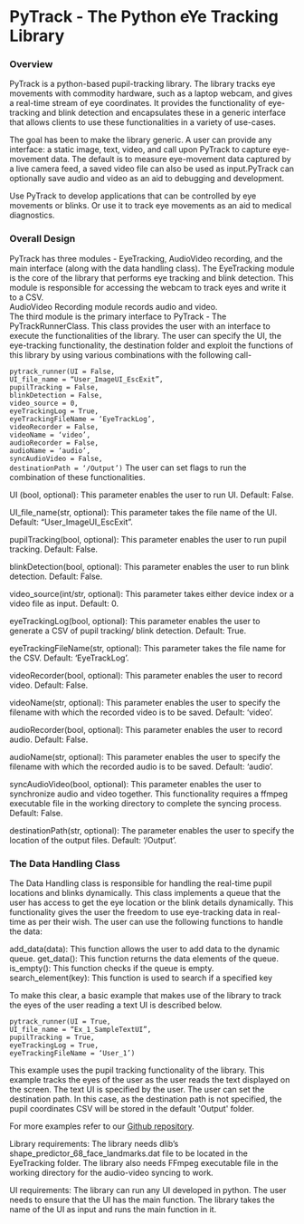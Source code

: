 # PyTrack - The Python eYe Tracking Library

### Overview

PyTrack is a python-based pupil-tracking library. The library tracks eye movements with commodity hardware, such as a laptop webcam, and gives a real-time stream of eye coordinates.  It provides the functionality of eye-tracking and blink detection and encapsulates these in a generic interface that allows clients to use these functionalities in a variety of use-cases. 

The goal has been to make the library generic. A user can provide any interface: a static image, text, video, and call upon PyTrack to capture eye-movement data. The default is to measure eye-movement data captured by a live camera feed, a saved video file can also be used as input.PyTrack can optionally save audio and video as an aid to debugging and development. 

Use PyTrack to develop applications that can be controlled by eye movements or blinks. Or use it to track eye movements as an aid to medical diagnostics.

### Overall Design
PyTrack has three modules - EyeTracking, AudioVideo recording, and the main interface (along with the data handling class). 
The EyeTracking module is the core of the library that performs eye tracking and blink detection. This module is responsible for accessing the webcam to track eyes and write it to a CSV. <br>
AudioVideo Recording module records audio and video.<br>
The third module is the primary interface to PyTrack - The PyTrackRunnerClass. This class provides the user with an interface to execute the functionalities of the library. The user can specify the UI, the eye-tracking functionality, the destination folder and exploit the functions of this library by using various combinations with the following call-

`pytrack_runner(UI = False,` <br>
`UI_file_name = “User_ImageUI_EscExit”,` <br>
`pupilTracking = False,`<br>
`blinkDetection = False,` <br>
`video_source = 0,` <br>
`eyeTrackingLog = True,`<br>
`eyeTrackingFileName = ‘EyeTrackLog’,` <br>
`videoRecorder = False,` <br>
`videoName = ‘video’,` <br>
`audioRecorder = False,` <br>
`audioName = ‘audio’,` <br>
`syncAudioVideo = False,` <br>
`destinationPath = ‘/Output’)`
The user can set flags to run the combination of these functionalities.

UI (bool, optional): This parameter enables the user to run UI. Default: False.

UI_file_name(str, optional): This parameter takes the file name of the UI. 
Default: “User_ImageUI_EscExit”.

pupilTracking(bool, optional): This parameter enables the user to run pupil tracking. 
Default: False.

blinkDetection(bool, optional): This parameter enables the user to run blink detection. 
Default: False.

video_source(int/str, optional): This parameter takes either device index or a video file as input. Default: 0.

eyeTrackingLog(bool, optional): This parameter enables the user to generate a CSV of pupil tracking/ blink detection. Default: True.

eyeTrackingFileName(str, optional): This parameter takes the file name for the CSV. 
Default: ‘EyeTrackLog’.

videoRecorder(bool, optional): This parameter enables the user to record video. 
Default: False.

videoName(str, optional): This parameter enables the user to specify the filename with which
the recorded video is to be saved. Default: ‘video’.

audioRecorder(bool, optional): This parameter enables the user to record audio. 
Default: False.

audioName(str, optional): This parameter enables the user to specify the filename with which the recorded audio is to be saved. Default: ‘audio’.

syncAudioVideo(bool, optional): This parameter enables the user to synchronize audio and video together. This functionality requires a ffmpeg executable file in the working directory to complete the syncing process. Default: False.

destinationPath(str, optional): The parameter enables the user to specify the location of the output files. Default:  ‘/Output’.

### The Data Handling Class
The Data Handling class is responsible for handling the real-time pupil locations and blinks dynamically. This class implements a queue that the user has access to get the eye location or the blink details dynamically. This functionality gives the user the freedom to use eye-tracking data in real-time as per their wish. The user can use the following functions to handle the data:

add_data(data): This function allows the user to add data to the dynamic queue.
get_data(): This function returns the data elements of the queue.
is_empty(): This function checks if the queue is empty.
search_element(key): This function is used to search if a specified key

To make this clear, a basic example that makes use of the library to track the eyes of the user reading a text UI is described below.

`pytrack_runner(UI = True,`<br> 
`UI_file_name = “Ex_1_SampleTextUI”,`<br>
`pupilTracking = True,`<br>
`eyeTrackingLog = True,`<br> 
`eyeTrackingFileName = ‘User_1’)`

This example uses the pupil tracking functionality of the library. This example tracks the eyes of the user as the user reads the text displayed on the screen. The text UI is specified by the user. The user can set the destination path. In this case, as the destination path is not specified, the pupil coordinates CSV will be stored in the default 'Output' folder.

For more examples refer to our [Github repository](link).

Library requirements: 
The library needs dlib’s shape_predictor_68_face_landmarks.dat file to be located in the EyeTracking folder. The library also needs FFmpeg executable file in the working directory for the audio-video syncing to work.

UI requirements:
The library can run any UI developed in python. The user needs to ensure that the UI has the main function. The library takes the name of the UI as input and runs the main function in it.






